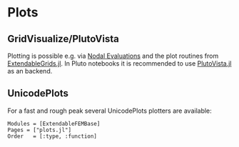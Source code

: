 # Plots

## GridVisualize/PlutoVista

Plotting is possible e.g. via [Nodal Evaluations](@ref) and the plot routines from
[ExtendableGrids.jl](https://github.com/j-fu/ExtendableGrids.jl).
In Pluto notebooks it is recommended to use [PlutoVista.jl](https://github.com/j-fu/PlutoVista.jl) as an backend.


## UnicodePlots

For a fast and rough peak several UnicodePlots plotters are available:

```@autodocs
Modules = [ExtendableFEMBase]
Pages = ["plots.jl"]
Order   = [:type, :function]
```
